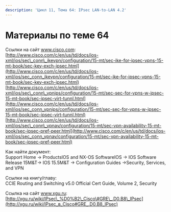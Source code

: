 ```yaml
---
description: 'Цикл 11, Тема 64: IPsec LAN-to-LAN 4.2'
---
```


# Материалы по теме 64

Ссылки на сайт www.cisco.com:  
[http://www.cisco.com/c/en/us/td/docs/ios-xml/ios/sec\_conn\_ikevpn/configuration/15-mt/sec-ike-for-ipsec-vpns-15-mt-book/sec-key-exch-ipsec.html](http://www.cisco.com/c/en/us/td/docs/ios-xml/ios/sec_conn_ikevpn/configuration/15-mt/sec-ike-for-ipsec-vpns-15-mt-book/sec-key-exch-ipsec.html)  
[http://www.cisco.com/c/en/us/td/docs/ios-xml/ios/sec\_conn\_vpnips/configuration/15-mt/sec-sec-for-vpns-w-ipsec-15-mt-book/sec-ipsec-virt-tunnl.html](http://www.cisco.com/c/en/us/td/docs/ios-xml/ios/sec_conn_vpnips/configuration/15-mt/sec-sec-for-vpns-w-ipsec-15-mt-book/sec-ipsec-virt-tunnl.html)  
[http://www.cisco.com/c/en/us/td/docs/ios-xml/ios/sec\_conn\_vpnav/configuration/15-mt/sec-vpn-availability-15-mt-book/sec-ipsec-pref-peer.html](http://www.cisco.com/c/en/us/td/docs/ios-xml/ios/sec_conn_vpnav/configuration/15-mt/sec-vpn-availability-15-mt-book/sec-ipsec-pref-peer.html)

Как найти документ:  
Support Home → ProductsIOS and NX-OS SoftwareIOS → IOS Software Release 15M&T→ IOS 15.5M&T → Configuration Guides →Security, Services, and VPN

Ссылки на книгу/главу:  
CCIE Routing and Switching v5.0 Official Cert Guide, Volume 2, Security

Ссылка на сайт www.xgu.ru:  
[http://xgu.ru/wiki/IPsec\_%D0%B2\_Cisco\#GRE\_.D0.B8\_IPsec](http://xgu.ru/wiki/IPsec_в_Cisco#GRE_.D0.B8_IPsec)

